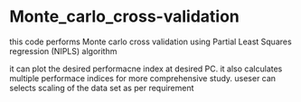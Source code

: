 # Monte_carlo_cross-validation
this code performs Monte carlo cross validation using Partial Least Squares regression (NIPLS) algorithm

it can plot the desired performacne index at desired PC. it also calculates multiple performace indices for more comprehensive study.
useser can selects scaling of the data set as per requirement 
